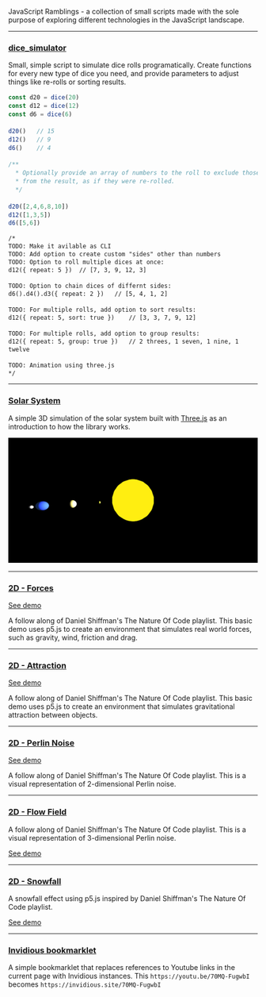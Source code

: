 JavaScript Ramblings - a collection of small scripts made with the sole purpose of exploring different technologies in the JavaScript landscape.

---
### [dice_simulator](https://github.com/herokunt/javascript_ramblings/blob/main/dice.js)

Small, simple script to simulate dice rolls programatically. Create functions for every new type of dice you need, and provide parameters to adjust things like re-rolls or sorting results.

```js
const d20 = dice(20)
const d12 = dice(12)
const d6 = dice(6)

d20()   // 15
d12()   // 9
d6()    // 4

/**
  * Optionally provide an array of numbers to the roll to exclude those numbers
  * from the result, as if they were re-rolled.
  */

d20([2,4,6,8,10])
d12([1,3,5])
d6([5,6])
```

```
/*
TODO: Make it avilable as CLI
TODO: Add option to create custom "sides" other than numbers
TODO: Option to roll multiple dices at once:
d12({ repeat: 5 })  // [7, 3, 9, 12, 3]

TODO: Option to chain dices of differnt sides:
d6().d4().d3({ repeat: 2 })   // [5, 4, 1, 2]

TODO: For multiple rolls, add option to sort results:
d12({ repeat: 5, sort: true })    // [3, 3, 7, 9, 12]

TODO: For multiple rolls, add option to group results:
d12({ repeat: 5, group: true })   // 2 threes, 1 seven, 1 nine, 1 twelve

TODO: Animation using three.js
*/
```

---
### [Solar System](https://github.com/herokunt/javascript_ramblings/blob/main/3D/planets.js)

A simple 3D simulation of the solar system built with [Three.js](https://threejs.org) as an introduction to how the library works.

![solar system in 3D](3D/assets/solar.png)

---
### [2D - Forces](https://github.com/herokunt/javascript_ramblings/blob/main/2D/noc_forces.js)

[See demo](https://editor.p5js.org/fall-parameter/sketches/5KQupIlIW)

A follow along of Daniel Shiffman's The Nature Of Code playlist. This basic demo uses p5.js to create an environment that simulates real world forces, such as gravity, wind, friction and drag.

---
### [2D - Attraction](https://github.com/herokunt/javascript_ramblings/blob/main/2D/noc_physics.js)

[See demo](https://editor.p5js.org/fall-parameter/sketches/HmzJS_pB8)

A follow along of Daniel Shiffman's The Nature Of Code playlist. This basic demo uses p5.js to create an environment that simulates gravitational attraction between objects.

---
### [2D - Perlin Noise](https://github.com/herokunt/javascript_ramblings/blob/main/2D/noc_perlin_noise.js)

[See demo](https://editor.p5js.org/fall-parameter/sketches/oGkwnNowr)

A follow along of Daniel Shiffman's The Nature Of Code playlist. This is a visual representation of 2-dimensional Perlin noise.

---
### [2D - Flow Field](https://github.com/herokunt/javascript_ramblings/blob/main/2D/noc_flowfield.js)

A follow along of Daniel Shiffman's The Nature Of Code playlist. This is a visual representation of 3-dimensional Perlin noise.

[See demo](https://editor.p5js.org/fall-parameter/sketches/PxvmM0PMq)

---
### [2D - Snowfall](https://github.com/herokunt/javascript_ramblings/blob/main/2D/noc_snowfall.js)

A snowfall effect using p5.js inspired by Daniel Shiffman's The Nature Of Code playlist.

[See demo](https://editor.p5js.org/fall-parameter/sketches/KHmqjD_gx)

---
### [Invidious bookmarklet](https://github.com/herokunt/javascript_ramblings/blob/main/bookmarklets.js)

A simple bookmarklet that replaces references to Youtube links in the current page with Invidious instances. This `https://youtu.be/70MQ-FugwbI` becomes `https://invidious.site/70MQ-FugwbI`
